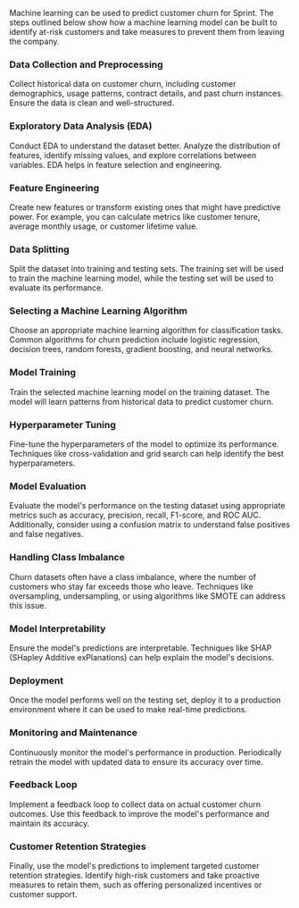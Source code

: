 Machine learning can be used to predict customer churn for Sprint. The steps outlined below show how a machine learning model can be built to identify at-risk customers and take measures to prevent them from leaving the company.

### **Data Collection and Preprocessing**
Collect historical data on customer churn, including customer demographics, usage patterns, contract details, and past churn instances. Ensure the data is clean and well-structured.
### **Exploratory Data Analysis (EDA)**
Conduct EDA to understand the dataset better. Analyze the distribution of features, identify missing values, and explore correlations between variables. EDA helps in feature selection and engineering.
### **Feature Engineering**
Create new features or transform existing ones that might have predictive power. For example, you can calculate metrics like customer tenure, average monthly usage, or customer lifetime value.
### **Data Splitting**
Split the dataset into training and testing sets. The training set will be used to train the machine learning model, while the testing set will be used to evaluate its performance.
### **Selecting a Machine Learning Algorithm**
Choose an appropriate machine learning algorithm for classification tasks. Common algorithms for churn prediction include logistic regression, decision trees, random forests, gradient boosting, and neural networks.
### **Model Training**
Train the selected machine learning model on the training dataset. The model will learn patterns from historical data to predict customer churn.
### **Hyperparameter Tuning**
Fine-tune the hyperparameters of the model to optimize its performance. Techniques like cross-validation and grid search can help identify the best hyperparameters.
### **Model Evaluation**
Evaluate the model's performance on the testing dataset using appropriate metrics such as accuracy, precision, recall, F1-score, and ROC AUC. Additionally, consider using a confusion matrix to understand false positives and false negatives.
### **Handling Class Imbalance**
Churn datasets often have a class imbalance, where the number of customers who stay far exceeds those who leave. Techniques like oversampling, undersampling, or using algorithms like SMOTE can address this issue.
### **Model Interpretability**
Ensure the model's predictions are interpretable. Techniques like SHAP (SHapley Additive exPlanations) can help explain the model's decisions.
### **Deployment**
Once the model performs well on the testing set, deploy it to a production environment where it can be used to make real-time predictions.
### **Monitoring and Maintenance**
Continuously monitor the model's performance in production. Periodically retrain the model with updated data to ensure its accuracy over time.
### **Feedback Loop**
Implement a feedback loop to collect data on actual customer churn outcomes. Use this feedback to improve the model's performance and maintain its accuracy.
### **Customer Retention Strategies**
Finally, use the model's predictions to implement targeted customer retention strategies. Identify high-risk customers and take proactive measures to retain them, such as offering personalized incentives or customer support.
